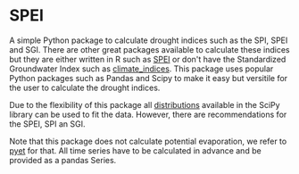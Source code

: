 # SPEI
A simple Python package to calculate drought indices such as the SPI, SPEI and SGI. There are other great packages available to calculate these indices but they are either written in R such as [SPEI](https://github.com/sbegueria/SPEI) or don't have the Standardized Groundwater Index such as [climate_indices](https://github.com/monocongo/climate_indices). This package uses popular Python packages such as Pandas and Scipy to make it easy but versitile for the user to calculate the drought indices. 

Due to the flexibility of this package all [distributions](https://docs.scipy.org/doc/scipy/reference/stats.html) available in the SciPy library can be used to fit the data. However, there are recommendations for the SPEI, SPI an SGI.

Note that this package does not calculate potential evaporation, we refer to [pyet](https://github.com/phydrus/pyet) for that. All time series have to be calculated in advance and be provided as a pandas Series. 
